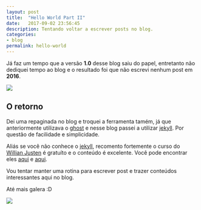 ```yaml
---
layout: post
title:  "Hello World Part II"
date:   2017-09-02 23:56:45
description: Tentando voltar a escrever posts no blog.
categories:
- blog
permalink: hello-world
---
```


Já faz um tempo que a versão **1.0** desse blog saiu do papel, entretanto não dediquei tempo ao blog e o resultado foi que não escrevi nenhum post em **2016**.

![](https://media.giphy.com/media/l0HlvtIPzPdt2usKs/giphy.gif)


## O retorno

Dei uma repaginada no blog e troquei a ferramenta tamém, já que anteriormente utilizava o [ghost](ghost) e nesse blog passei a utilizar [jekyll](jekyll). Por questão de facilidade e simplicidade.

Aliás se você não conhece o [jekyll](jekyll), recomento fortemente o curso do [Willian Justen](will) é gratuíto e o conteúdo é excelente. Você pode encontrar eles [aqui](curso) e [aqui](curso1).

Vou tentar manter uma rotina para escrever post e trazer conteúdos interessantes aqui no blog. 

Até mais galera :D

![](https://media.giphy.com/media/RDbZGZ3O0UmL6/giphy.gif) 



[jekyll]:    http://jekyllrb.com
[ghost]: https://ghost.org
[curso]:  https://willianjusten.com.br/cursos/
[curso1]:  https://www.udemy.com/criando-sites-estaticos-com-jekyll/learn/v4/overview
[will]: https://twitter.com/Willian_justen


